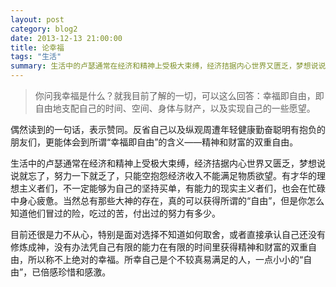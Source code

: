 ```yaml
---
layout: post
category: blog2
date: 2013-12-13 21:00:00
title: 论幸福
tags: "生活"
summary: 生活中的卢瑟通常在经济和精神上受极大束缚，经济拮据内心世界又匮乏，梦想说说就忘了，努力一下就乏了，只能空抱怨经济收入不能满足物质欲望。有才华的理想主义者们，不一定能够为自己的坚持买单，有能力的现实主义者们，也会在忙碌中身心疲惫。当然总有那些大神的存在，真的可以获得所谓的“自由”，但是你怎么知道他们冒过的险，吃过的苦，付出过的努力有多少。
---
```


>你问我幸福是什么？就我目前了解的一切，可以这么回答：幸福即自由，即自由地支配自己的时间、空间、身体与财产，以及实现自己的一些愿望。

偶然读到的一句话，表示赞同。反省自己以及纵观周遭年轻健康勤奋聪明有抱负的朋友们，更能体会到所谓“幸福即自由”的含义——精神和财富的双重自由。

生活中的卢瑟通常在经济和精神上受极大束缚，经济拮据内心世界又匮乏，梦想说说就忘了，努力一下就乏了，只能空抱怨经济收入不能满足物质欲望。有才华的理想主义者们，不一定能够为自己的坚持买单，有能力的现实主义者们，也会在忙碌中身心疲惫。当然总有那些大神的存在，真的可以获得所谓的“自由”，但是你怎么知道他们冒过的险，吃过的苦，付出过的努力有多少。

目前还很是力不从心，特别是面对选择不知道如何取舍，或者直接承认自己还没有修炼成神，没有办法凭自己有限的能力在有限的时间里获得精神和财富的双重自由，所以称不上绝对的幸福。所幸自己是个不较真易满足的人，一点小小的“自由”，已倍感珍惜和感激。